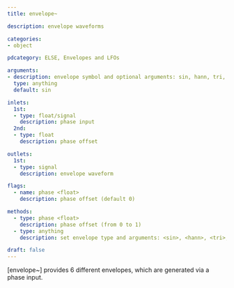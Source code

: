 ```yaml
---
title: envelope~

description: envelope waveforms

categories:
- object

pdcategory: ELSE, Envelopes and LFOs

arguments:
- description: envelope symbol and optional arguments: sin, hann, tri, vsaw <float>, gauss <float>, and trapezoid <float, float>
  type: anything
  default: sin

inlets:
  1st:
  - type: float/signal
    description: phase input
  2nd:
  - type: float
    description: phase offset

outlets:
  1st:
  - type: signal
    description: envelope waveform

flags:
  - name: phase <float>
    description: phase offset (default 0)

methods:
  - type: phase <float>
    description: phase offset (from 0 to 1)
  - type: anything
    description: set envelope type and arguments: <sin>, <hann>, <tri>, <vsaw, float>, <gauss float>, and <trap float float>

draft: false
---
```


[envelope~] provides 6 different envelopes, which are generated via a phase input.

